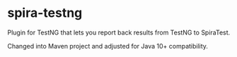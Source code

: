 # spira-testng
Plugin for TestNG that lets you report back results from TestNG to SpiraTest.

Changed into Maven project and adjusted for Java 10+ compatibility.
